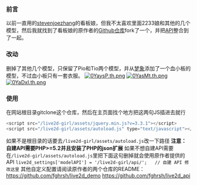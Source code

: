 ### 前言
以前一直用的[stevenjoezhang](https://github.com/stevenjoezhang/live2d-widget)的看板娘，但我不太喜欢里面2233娘和其他的几个模型，然后我就找到了看板娘的原作者的[Github仓库](https://github.com/fghrsh/live2d_demo)fork了一个，并把[API](https://github.com/fghrsh/live2d_api)整合到了一起。
### 改动
删掉了其他几个模型，只保留了Pio和Tio两个模型，并从[梦象](https://mx.paul.ren/)添加了一个血小板的模型，不过血小板只有一套衣服。
[![0YaysP.th.png](https://s1.ax1x.com/2020/10/05/0YaysP.th.png)](https://imgchr.com/i/0YaysP) [![0YasMt.th.png](https://s1.ax1x.com/2020/10/05/0YasMt.th.png)](https://imgchr.com/i/0YasMt) [![0YaDxI.th.png](https://s1.ax1x.com/2020/10/05/0YaDxI.th.png)](https://imgchr.com/i/0YaDxI)
### 使用
在网站根目录gitclone这个仓库，然后在主页面找个地方把这两句JS插进去就行

```javascript
<script src="/live2d-girl/assets/jquery.min.js?v=3.3.1"></script>
<script src="/live2d-girl/assets/autoload.js" type="text/javascript"></script>
```

如果不是根目录的话要去`/live2d-girl/assets/autoload.js`改一下路径
**注意：自建API需要PHP>=5.2并且安装了PHP的json扩展**
如果不想自建API需要在`/live2d-girl/assets/autoload.js`里把下面这句删掉就会使用原作者提供的API
`live2d_settings['modelAPI'] = '/live2d-girl/api/';   // 自建 API 修改这里`
其他自定义配置请阅读原作者的两个仓库的README：
https://github.com/fghrsh/live2d_demo
https://github.com/fghrsh/live2d_api
